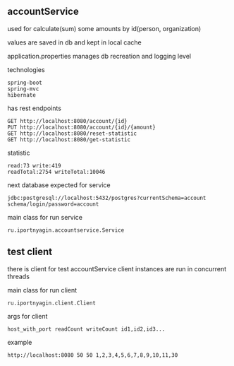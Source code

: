 ## accountService
 
used for calculate(sum) some amounts by id(person, organization)
    
values are saved in db and kept in local cache

application.properties manages db recreation and logging level

technologies

    spring-boot
    spring-mvc
    hibernate

has rest endpoints

    GET http://localhost:8080/account/{id}
    PUT http://localhost:8080/account/{id}/{amount}
    GET http://localhost:8080/reset-statistic
    GET http://localhost:8080/get-statistic
    
statistic
    
    read:73 write:419
    readTotal:2754 writeTotal:10046

next database expected for service

    jdbc:postgresql://localhost:5432/postgres?currentSchema=account 
    schema/login/password=account

main class for run service
    
    ru.iportnyagin.accountservice.Service


## test client

there is client for test accountService
client instances are run in concurrent threads

main class for run client 

    ru.iportnyagin.client.Client

args for client
    
    host_with_port readCount writeCount id1,id2,id3...
    
example

    http://localhost:8080 50 50 1,2,3,4,5,6,7,8,9,10,11,30
